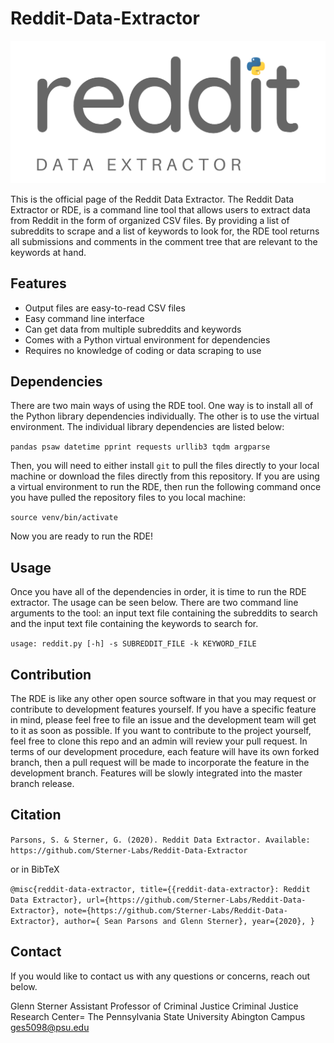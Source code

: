 # Reddit-Data-Extractor

![alt text](https://github.com/Sterner-Labs/Reddit-Data-Extractor/blob/master/rdetool.png)


This is the official page of the Reddit Data Extractor. The Reddit Data Extractor or RDE, is a command line tool that allows users to extract data from Reddit in the form of organized CSV files. By providing a list of subreddits to scrape and a list of keywords to look for, the RDE tool returns all submissions and comments in the comment tree that are relevant to the keywords at hand. 


## Features

* Output files are easy-to-read CSV files
* Easy command line interface
* Can get data from multiple subreddits and keywords
* Comes with a Python virtual environment for dependencies
* Requires no knowledge of coding or data scraping to use


## Dependencies

There are two main ways of using the RDE tool. One way is to install all of the Python library dependencies individually. The other is to use the virtual environment. The individual library dependencies are listed below:

`
pandas
psaw
datetime
pprint
requests
urllib3
tqdm
argparse
`

Then, you will need to either install `git` to pull the files directly to your local machine or download the files directly from this repository. If you are using a virtual environment to run the RDE, then run the following command once you have pulled the repository files to you local machine:

`source venv/bin/activate`

Now you are ready to run the RDE!

## Usage

Once you have all of the dependencies in order, it is time to run the RDE extractor. The usage can be seen below. There are two command line arguments to the tool: an input text file containing the subreddits to search and the input text file containing the keywords to search for.

`usage: reddit.py [-h] -s SUBREDDIT_FILE -k KEYWORD_FILE`


## Contribution

The RDE is like any other open source software in that you may request or contribute to development features yourself. If you have a specific feature in mind, please feel free to file an issue and the development team will get to it as soon as possible. If you want to contribute to the project yourself, feel free to clone this repo and an admin will review your pull request. In terms of our development procedure, each feature will have its own forked branch, then a pull request will be made to incorporate the feature in the development branch. Features will be slowly integrated into the master branch release.

## Citation

`Parsons, S. & Sterner, G. (2020). Reddit Data Extractor. Available: https://github.com/Sterner-Labs/Reddit-Data-Extractor`

or in BibTeX

`
@misc{reddit-data-extractor,
  title={{reddit-data-extractor}: Reddit Data Extractor},
  url={https://github.com/Sterner-Labs/Reddit-Data-Extractor},
  note={https://github.com/Sterner-Labs/Reddit-Data-Extractor},
  author={
    Sean Parsons and
    Glenn Sterner},
  year={2020},
}
`


## Contact

If you would like to contact us with any questions or concerns, reach out below.

Glenn Sterner
Assistant Professor of Criminal Justice
Criminal Justice Research Center=
The Pennsylvania State University
Abington Campus
ges5098@psu.edu
